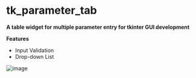 # tk_parameter_tab
**A table widget for multiple parameter entry for tkinter GUI development**

**Features**
  * Input Validation 
  * Drop-down List

![image](https://github.com/user-attachments/assets/15346c51-61ea-46a8-80e1-af3129c34692)

